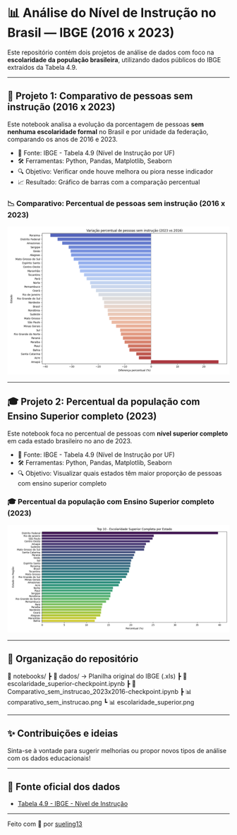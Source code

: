 # 📊 Análise do Nível de Instrução no Brasil — IBGE (2016 x 2023)

Este repositório contém dois projetos de análise de dados com foco na **escolaridade da população brasileira**, utilizando dados públicos do IBGE extraídos da Tabela 4.9.

---

## 🧠 Projeto 1: Comparativo de pessoas **sem instrução** (2016 x 2023)

Este notebook analisa a evolução da porcentagem de pessoas **sem nenhuma escolaridade formal** no Brasil e por unidade da federação, comparando os anos de 2016 e 2023.

- 💾 Fonte: IBGE - Tabela 4.9 (Nível de Instrução por UF)
- 🛠️ Ferramentas: Python, Pandas, Matplotlib, Seaborn
- 🔍 Objetivo: Verificar onde houve melhora ou piora nesse indicador
- 📈 Resultado: Gráfico de barras com a comparação percentual

### 📉 Comparativo: Percentual de pessoas sem instrução (2016 x 2023)
![Gráfico comparativo - Sem instrução](notebooks/comparativo_sem_instrucao.png)

---

## 🎓 Projeto 2: Percentual da população com **Ensino Superior completo** (2023)

Este notebook foca no percentual de pessoas com **nível superior completo** em cada estado brasileiro no ano de 2023.

- 💾 Fonte: IBGE - Tabela 4.9 (Nível de Instrução por UF)
- 🛠️ Ferramentas: Python, Pandas, Matplotlib, Seaborn
- 🔍 Objetivo: Visualizar quais estados têm maior proporção de pessoas com ensino superior completo

### 🎓 Percentual da população com Ensino Superior completo (2023)
![Gráfico - Escolaridade Superior](notebooks/escolaridade_superior.png)

---

## 📁 Organização do repositório

📂 notebooks/ ┣ 📂 dados/ → Planilha original do IBGE (.xls) ┣ 📜 escolaridade_superior-checkpoint.ipynb ┣ 📜 Comparativo_sem_instrucao_2023x2016-checkpoint.ipynb ┣ 📊 comparativo_sem_instrucao.png ┗ 📊 escolaridade_superior.png

---

## ✨ Contribuições e ideias

Sinta-se à vontade para sugerir melhorias ou propor novos tipos de análise com os dados educacionais!

---

## 🔗 Fonte oficial dos dados

- [Tabela 4.9 - IBGE - Nível de Instrução](https://sidra.ibge.gov.br/Tabela/2904)

---

Feito com 💙 por [sueling13](https://github.com/sueling13)

